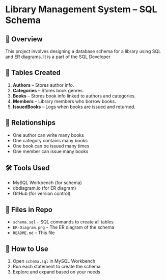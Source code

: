 
# Library Management System – SQL Schema

## 📌 Overview
This project involves designing a database schema for a library using SQL and ER diagrams. It is a part of the SQL Developer 

## 🧱 Tables Created
1. **Authors** – Stores author info.
2. **Categories** – Stores book genres.
3. **Books** – Stores book info linked to authors and categories.
4. **Members** – Library members who borrow books.
5. **IssuedBooks** – Logs when books are issued and returned.

## 🔗 Relationships
- One author can write many books
- One category contains many books
- One book can be issued many times
- One member can issue many books

## 🛠 Tools Used
- MySQL Workbench (for schema)
- dbdiagram.io (for ER diagram)
- GitHub (for version control)

## 📂 Files in Repo
- `schema.sql` – SQL commands to create all tables
- `ER-Diagram.png` – The ER diagram of the schema
- `README.md` – This file

## 🚀 How to Use
1. Open `schema.sql` in MySQL Workbench
2. Run each statement to create the schema
3. Explore and expand based on your needs

